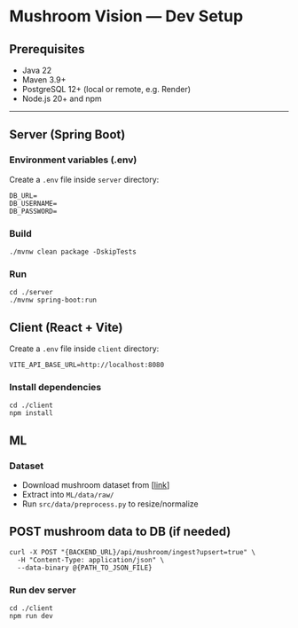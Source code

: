 # Mushroom Vision — Dev Setup

## Prerequisites
- Java 22
- Maven 3.9+
- PostgreSQL 12+ (local or remote, e.g. Render)
- Node.js 20+ and npm

---

## Server (Spring Boot)


### Environment variables (.env)

Create a `.env` file inside `server` directory:

```
DB_URL=
DB_USERNAME=
DB_PASSWORD=
```
### Build
```cd ./server
./mvnw clean package -DskipTests
```

### Run 
```
cd ./server
./mvnw spring-boot:run
```


## Client (React + Vite)

Create a `.env` file inside `client` directory:

```
VITE_API_BASE_URL=http://localhost:8080
```

### Install dependencies
```
cd ./client
npm install
```

## ML
### Dataset
- Download mushroom dataset from [[link](https://www.kaggle.com/datasets/daniilonishchenko/mushrooms-images-classification-215)]
- Extract into `ML/data/raw/`
- Run `src/data/preprocess.py` to resize/normalize

## POST mushroom data to DB (if needed)

```
curl -X POST "{BACKEND_URL}/api/mushroom/ingest?upsert=true" \
  -H "Content-Type: application/json" \
  --data-binary @{PATH_TO_JSON_FILE}
```


### Run dev server
```
cd ./client
npm run dev
```
